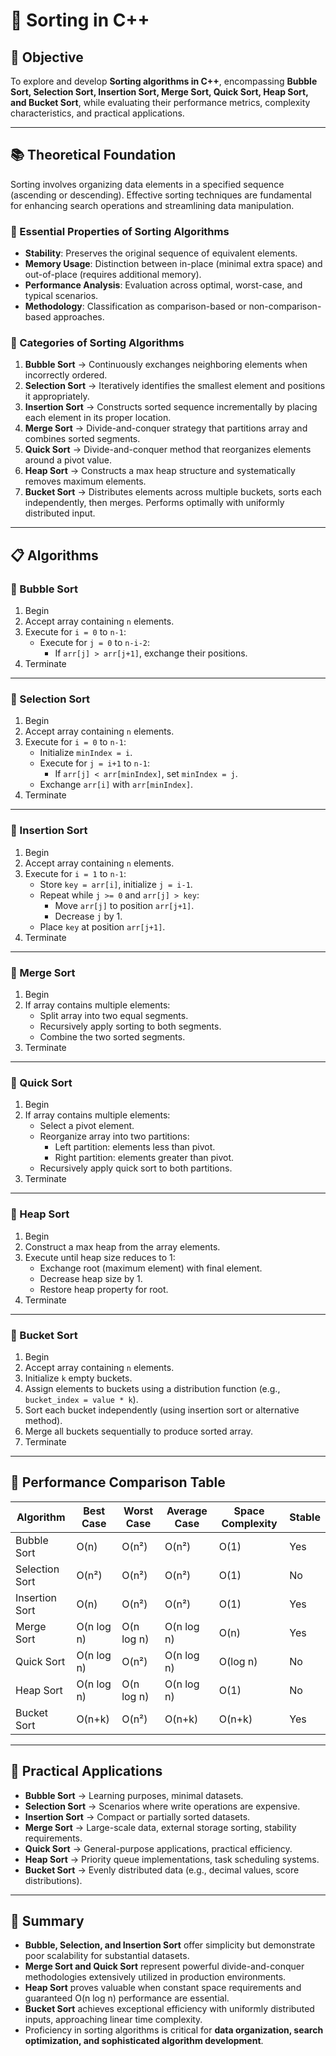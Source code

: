 # 🔄 Sorting in C++

## 🎯 Objective  
To explore and develop **Sorting algorithms in C++**, encompassing **Bubble Sort, Selection Sort, Insertion Sort, Merge Sort, Quick Sort, Heap Sort, and Bucket Sort**, while evaluating their performance metrics, complexity characteristics, and practical applications.

---

## 📚 Theoretical Foundation  

Sorting involves organizing data elements in a specified sequence (ascending or descending). Effective sorting techniques are fundamental for enhancing search operations and streamlining data manipulation.

### 🔑 Essential Properties of Sorting Algorithms  
- **Stability**: Preserves the original sequence of equivalent elements.  
- **Memory Usage**: Distinction between in-place (minimal extra space) and out-of-place (requires additional memory).  
- **Performance Analysis**: Evaluation across optimal, worst-case, and typical scenarios.  
- **Methodology**: Classification as comparison-based or non-comparison-based approaches.  

### 🔄 Categories of Sorting Algorithms  

1. **Bubble Sort** → Continuously exchanges neighboring elements when incorrectly ordered.  
2. **Selection Sort** → Iteratively identifies the smallest element and positions it appropriately.  
3. **Insertion Sort** → Constructs sorted sequence incrementally by placing each element in its proper location.  
4. **Merge Sort** → Divide-and-conquer strategy that partitions array and combines sorted segments.  
5. **Quick Sort** → Divide-and-conquer method that reorganizes elements around a pivot value.  
6. **Heap Sort** → Constructs a max heap structure and systematically removes maximum elements.  
7. **Bucket Sort** → Distributes elements across multiple buckets, sorts each independently, then merges. Performs optimally with uniformly distributed input.  

---

## 📋 Algorithms  

### 🧾 Bubble Sort  
1. Begin  
2. Accept array containing `n` elements.  
3. Execute for `i = 0` to `n-1`:  
   - Execute for `j = 0` to `n-i-2`:  
     - If `arr[j] > arr[j+1]`, exchange their positions.  
4. Terminate  

---

### 🧾 Selection Sort  
1. Begin  
2. Accept array containing `n` elements.  
3. Execute for `i = 0` to `n-1`:  
   - Initialize `minIndex = i`.  
   - Execute for `j = i+1` to `n-1`:  
     - If `arr[j] < arr[minIndex]`, set `minIndex = j`.  
   - Exchange `arr[i]` with `arr[minIndex]`.  
4. Terminate  

---

### 🧾 Insertion Sort  
1. Begin  
2. Accept array containing `n` elements.  
3. Execute for `i = 1` to `n-1`:  
   - Store `key = arr[i]`, initialize `j = i-1`.  
   - Repeat while `j >= 0` and `arr[j] > key`:  
     - Move `arr[j]` to position `arr[j+1]`.  
     - Decrease `j` by 1.  
   - Place `key` at position `arr[j+1]`.  
4. Terminate  

---

### 🧾 Merge Sort  
1. Begin  
2. If array contains multiple elements:  
   - Split array into two equal segments.  
   - Recursively apply sorting to both segments.  
   - Combine the two sorted segments.  
3. Terminate  

---

### 🧾 Quick Sort  
1. Begin  
2. If array contains multiple elements:  
   - Select a pivot element.  
   - Reorganize array into two partitions:  
     - Left partition: elements less than pivot.  
     - Right partition: elements greater than pivot.  
   - Recursively apply quick sort to both partitions.  
3. Terminate  

---

### 🧾 Heap Sort  
1. Begin  
2. Construct a max heap from the array elements.  
3. Execute until heap size reduces to 1:  
   - Exchange root (maximum element) with final element.  
   - Decrease heap size by 1.  
   - Restore heap property for root.  
4. Terminate  

---

### 🧾 Bucket Sort  
1. Begin  
2. Accept array containing `n` elements.  
3. Initialize `k` empty buckets.  
4. Assign elements to buckets using a distribution function (e.g., `bucket_index = value * k`).  
5. Sort each bucket independently (using insertion sort or alternative method).  
6. Merge all buckets sequentially to produce sorted array.  
7. Terminate  

---

## 🧩 Performance Comparison Table  

| Algorithm       | Best Case | Worst Case | Average Case | Space Complexity | Stable |
|-----------------|-----------|------------|--------------|------------------|--------|
| Bubble Sort     | O(n)      | O(n²)      | O(n²)        | O(1)             | Yes    |
| Selection Sort  | O(n²)     | O(n²)      | O(n²)        | O(1)             | No     |
| Insertion Sort  | O(n)      | O(n²)      | O(n²)        | O(1)             | Yes    |
| Merge Sort      | O(n log n)| O(n log n) | O(n log n)   | O(n)             | Yes    |
| Quick Sort      | O(n log n)| O(n²)      | O(n log n)   | O(log n)         | No     |
| Heap Sort       | O(n log n)| O(n log n) | O(n log n)   | O(1)             | No     |
| Bucket Sort     | O(n+k)    | O(n²)      | O(n+k)       | O(n+k)           | Yes    |

---

## 🚀 Practical Applications  

- **Bubble Sort** → Learning purposes, minimal datasets.  
- **Selection Sort** → Scenarios where write operations are expensive.  
- **Insertion Sort** → Compact or partially sorted datasets.  
- **Merge Sort** → Large-scale data, external storage sorting, stability requirements.  
- **Quick Sort** → General-purpose applications, practical efficiency.  
- **Heap Sort** → Priority queue implementations, task scheduling systems.  
- **Bucket Sort** → Evenly distributed data (e.g., decimal values, score distributions).  

---

## 🧠 Summary  

- **Bubble, Selection, and Insertion Sort** offer simplicity but demonstrate poor scalability for substantial datasets.  
- **Merge Sort and Quick Sort** represent powerful divide-and-conquer methodologies extensively utilized in production environments.  
- **Heap Sort** proves valuable when constant space requirements and guaranteed O(n log n) performance are essential.  
- **Bucket Sort** achieves exceptional efficiency with uniformly distributed inputs, approaching linear time complexity.  
- Proficiency in sorting algorithms is critical for **data organization, search optimization, and sophisticated algorithm development**.
